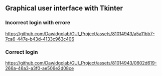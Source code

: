 ## Graphical user interface with Tkinter

### Incorrect login with errore
https://github.com/Dawidgolab/GUI_Project/assets/81014943/a5a11bb7-7ca6-447e-b43d-4133c963c406


### Correct login
https://github.com/Dawidgolab/GUI_Project/assets/81014943/0602d619-266a-46a3-a3f0-ae506e2d08ce


